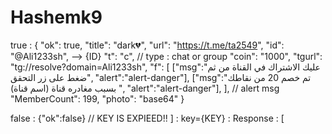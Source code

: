 # Hashemk9
true : {   "ok": true,   "title": "dark💔",   "url": "https://t.me/ta2549",   "id": "@Ali1233sh", --> {ID}   "t": "c", // type : chat or group   "coin": "1000",   "tgurl": "tg://resolve?domain=Ali1233sh",   "f": [ ["msg":"عليك الاشتراك في القناة من ثم ضغط على زر التحقق", "alert":"alert-danger"], ["msg":"تم خصم 20 من نقاطك بسبب مغادره قناة (اسم قناة) ", "alert":"alert-danger"],   ], // alert msg   "MemberCount": 199,   "photo": "base64" }

false : {"ok":false} // KEY IS EXPIEED!! ]
 : key={KEY} : Response : [
